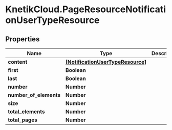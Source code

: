 # KnetikCloud.PageResourceNotificationUserTypeResource

## Properties
Name | Type | Description | Notes
------------ | ------------- | ------------- | -------------
**content** | [**[NotificationUserTypeResource]**](NotificationUserTypeResource.md) |  | [optional] 
**first** | **Boolean** |  | [optional] 
**last** | **Boolean** |  | [optional] 
**number** | **Number** |  | [optional] 
**number_of_elements** | **Number** |  | [optional] 
**size** | **Number** |  | [optional] 
**total_elements** | **Number** |  | [optional] 
**total_pages** | **Number** |  | [optional] 


